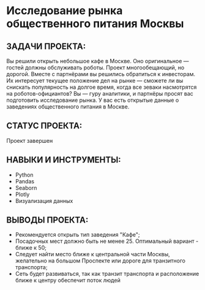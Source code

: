 # Исследование рынка общественного питания Москвы

## ЗАДАЧИ ПРОЕКТА: 
Вы решили открыть небольшое кафе в Москве. Оно оригинальное — гостей должны обслуживать роботы. Проект многообещающий, но дорогой. Вместе с партнёрами вы решились 
обратиться к инвесторам. Их интересует текущее положение дел на рынке — сможете ли вы снискать популярность на долгое время, когда все зеваки насмотрятся на 
роботов-официантов? Вы — гуру аналитики, и партнёры просят вас подготовить исследование рынка. У вас есть открытые данные о заведениях общественного питания в Москве.

## СТАТУС ПРОЕКТА:
Проект завершен

## НАВЫКИ И ИНСТРУМЕНТЫ:
* Python
* Pandas
* Seaborn
* Plotly
* Визуализация данных

## ВЫВОДЫ ПРОЕКТА:
* Рекомендуется открыть тип заведения "Кафе";
* Посадочных мест должно быть не менее 25. Оптимальный вариант - ближе к 50;
* Следует найти место ближе к центральной части Москвы, желательно на большом Проспекте или дороге для транзитного транспорта;
* Сеть будет развиваться, так как транзит транспорта и расположение ближе к центру обеспечит поток людей
